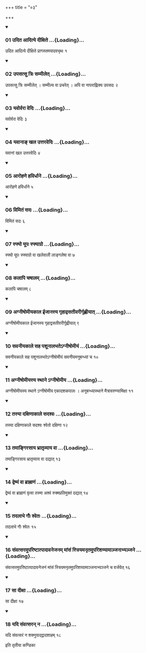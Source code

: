 +++
title = "०३"

+++

<div class="js_include" includetitle="true" newlevelforh1="3" unfilled="" url="/vedAH_yajuH/taittirIyam/sUtram/ApastambaH/shrautam/vishvAsa-prastutiH/22/03/01_udita_Aditye_dIxite.md">
<details open><summary><h3>01 उदित आदित्ये दीक्षिते ...{Loading}...</h3></summary>

उदित आदित्ये दीक्षिते प्रागस्तमयादवभृथः १
</details>
</div>


<div class="js_include" includetitle="true" newlevelforh1="3" unfilled="" url="/vedAH_yajuH/taittirIyam/sUtram/ApastambaH/shrautam/vishvAsa-prastutiH/22/03/02_upasatsu_triH_sammIlet.md">
<details open><summary><h3>02 उपसत्सु त्रिः सम्मीलेत् ...{Loading}...</h3></summary>

उपसत्सु त्रिः सम्मीलेत् । सम्मील्य वा प्रचरेत् । अपि वा नापराह्णिक्य उपसदः २
</details>
</div>


<div class="js_include" includetitle="true" newlevelforh1="3" unfilled="" url="/vedAH_yajuH/taittirIyam/sUtram/ApastambaH/shrautam/vishvAsa-prastutiH/22/03/03_yavorvarA_vediH.md">
<details open><summary><h3>03 यवोर्वरा वेदिः ...{Loading}...</h3></summary>

यवोर्वरा वेदिः ३
</details>
</div>


<div class="js_include" includetitle="true" newlevelforh1="3" unfilled="" url="/vedAH_yajuH/taittirIyam/sUtram/ApastambaH/shrautam/vishvAsa-prastutiH/22/03/04_yavAnA~N_khala_uttaravediH.md">
<details open><summary><h3>04 यवानाङ् खल उत्तरवेदिः ...{Loading}...</h3></summary>

यवानां खल उत्तरवेदिः ४
</details>
</div>


<div class="js_include" includetitle="true" newlevelforh1="3" unfilled="" url="/vedAH_yajuH/taittirIyam/sUtram/ApastambaH/shrautam/vishvAsa-prastutiH/22/03/05_ArohaNe_havirdhAne.md">
<details open><summary><h3>05 आरोहणे हविर्धाने ...{Loading}...</h3></summary>

आरोहणे हविर्धाने ५
</details>
</div>


<div class="js_include" includetitle="true" newlevelforh1="3" unfilled="" url="/vedAH_yajuH/taittirIyam/sUtram/ApastambaH/shrautam/vishvAsa-prastutiH/22/03/06_vimitaM_sadaH.md">
<details open><summary><h3>06 विमितं सदः ...{Loading}...</h3></summary>

विमितं सदः ६
</details>
</div>


<div class="js_include" includetitle="true" newlevelforh1="3" unfilled="" url="/vedAH_yajuH/taittirIyam/sUtram/ApastambaH/shrautam/vishvAsa-prastutiH/22/03/07_sphyo_yUpaH_sphyAgro.md">
<details open><summary><h3>07 स्फ्यो यूपः स्फ्याग्रो ...{Loading}...</h3></summary>

स्फ्यो यूपः स्फ्याग्रो वा खलेवाली लाङ्गलेषा वा ७
</details>
</div>


<div class="js_include" includetitle="true" newlevelforh1="3" unfilled="" url="/vedAH_yajuH/taittirIyam/sUtram/ApastambaH/shrautam/vishvAsa-prastutiH/22/03/08_kalApi_chaShAlam.md">
<details open><summary><h3>08 कलापि चषालम् ...{Loading}...</h3></summary>

कलापि चषालम् ८
</details>
</div>


<div class="js_include" includetitle="true" newlevelforh1="3" unfilled="" url="/vedAH_yajuH/taittirIyam/sUtram/ApastambaH/shrautam/vishvAsa-prastutiH/22/03/09_agnIShomIyakAla_IjAnasya_gRhAdvasatIvarIrgRhNIyAt.md">
<details open><summary><h3>09 अग्नीषोमीयकाल ईजानस्य गृहाद्वसतीवरीर्गृह्णीयात् ...{Loading}...</h3></summary>

अग्नीषोमीयकाल ईजानस्य गृहाद्वसतीवरीर्गृह्णीयात् ९
</details>
</div>


<div class="js_include" includetitle="true" newlevelforh1="3" unfilled="" url="/vedAH_yajuH/taittirIyam/sUtram/ApastambaH/shrautam/vishvAsa-prastutiH/22/03/10_savanIyakAle_saha_pashUnAlabhate-gnIShomIyaM.md">
<details open><summary><h3>10 सवनीयकाले सह पशूनालभतेऽग्नीषोमीयं ...{Loading}...</h3></summary>

सवनीयकाले सह पशूनालभतेऽग्नीषोमीयं सवनीयमनूबन्ध्यां च १०
</details>
</div>


<div class="js_include" includetitle="true" newlevelforh1="3" unfilled="" url="/vedAH_yajuH/taittirIyam/sUtram/ApastambaH/shrautam/vishvAsa-prastutiH/22/03/11_agnIShomIyasya_sthAne.agnIShomIya.md">
<details open><summary><h3>11 अग्नीषोमीयस्य स्थाने ऽग्नीषोमीय ...{Loading}...</h3></summary>

अग्नीषोमीयस्य स्थाने ऽग्नीषोमीय एकादशकपालः । अनूबन्ध्यास्थाने मैत्रावरुण्यामिक्षा ११
</details>
</div>


<div class="js_include" includetitle="true" newlevelforh1="3" unfilled="" url="/vedAH_yajuH/taittirIyam/sUtram/ApastambaH/shrautam/vishvAsa-prastutiH/22/03/12_tasyA_daxiNAkAle_sadashvaH.md">
<details open><summary><h3>12 तस्या दक्षिणाकाले सदश्वः ...{Loading}...</h3></summary>

तस्या दक्षिणाकाले सदश्वः श्वेतो दक्षिणा १२
</details>
</div>


<div class="js_include" includetitle="true" newlevelforh1="3" unfilled="" url="/vedAH_yajuH/taittirIyam/sUtram/ApastambaH/shrautam/vishvAsa-prastutiH/22/03/13_tamAngirasAya_bhrAtRvyAya_vA.md">
<details open><summary><h3>13 तमाङ्गिरसाय भ्रातृव्याय वा ...{Loading}...</h3></summary>

तमाङ्गिरसाय भ्रातृव्याय वा दद्यात् १३
</details>
</div>


<div class="js_include" includetitle="true" newlevelforh1="3" unfilled="" url="/vedAH_yajuH/taittirIyam/sUtram/ApastambaH/shrautam/vishvAsa-prastutiH/22/03/14_dveShyaM_vA_brAhmaNaM.md">
<details open><summary><h3>14 द्वेष्यं वा ब्राह्मणं ...{Loading}...</h3></summary>

द्वेष्यं वा ब्राह्मणं वृत्वा तस्मा अश्वं रुक्मप्रतिमुक्तं दद्यात् १४
</details>
</div>


<div class="js_include" includetitle="true" newlevelforh1="3" unfilled="" url="/vedAH_yajuH/taittirIyam/sUtram/ApastambaH/shrautam/vishvAsa-prastutiH/22/03/15_tadalAbhe_gauH_shvetaH.md">
<details open><summary><h3>15 तदलाभे गौः श्वेतः ...{Loading}...</h3></summary>

तदलाभे गौः श्वेतः १५
</details>
</div>


<div class="js_include" includetitle="true" newlevelforh1="3" unfilled="" url="/vedAH_yajuH/taittirIyam/sUtram/ApastambaH/shrautam/vishvAsa-prastutiH/22/03/16_saMvatsaramupariShTAtpAdAvanejanam_mAMsaM_striyamanRtamuparishayyAmAnjanAbhyanjane.md">
<details open><summary><h3>16 संवत्सरमुपरिष्टात्पादावनेजनम् मांसं स्त्रियमनृतमुपरिशय्यामाञ्जनाभ्यञ्जने ...{Loading}...</h3></summary>

संवत्सरमुपरिष्टात्पादावनेजनं मांसं स्त्रियमनृतमुपरिशय्यामाञ्जनाभ्यञ्जने च वर्जयेत् १६
</details>
</div>


<div class="js_include" includetitle="true" newlevelforh1="3" unfilled="" url="/vedAH_yajuH/taittirIyam/sUtram/ApastambaH/shrautam/vishvAsa-prastutiH/22/03/17_sA_dIxA.md">
<details open><summary><h3>17 सा दीक्षा ...{Loading}...</h3></summary>

सा दीक्षा १७
</details>
</div>


<div class="js_include" includetitle="true" newlevelforh1="3" unfilled="" url="/vedAH_yajuH/taittirIyam/sUtram/ApastambaH/shrautam/vishvAsa-prastutiH/22/03/18_yadi_saMvatsaran_na.md">
<details open><summary><h3>18 यदि संवत्सरन् न ...{Loading}...</h3></summary>

यदि संवत्सरं न शक्नुयाद्द्वादशाहम् १८
</details>
</div>



  
इति तृतीया कण्डिका 
